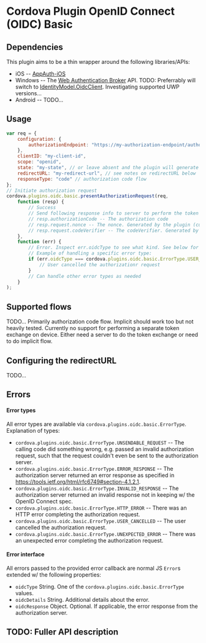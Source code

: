 # Cordova Plugin OpenID Connect (OIDC) Basic

## Dependencies
This plugin aims to be a thin wrapper around the following libraries/APIs:
- iOS -- [AppAuth-iOS](https://github.com/openid/AppAuth-iOS)
- Windows -- The [Web Authentication Broker](https://docs.microsoft.com/en-us/uwp/api/Windows.Security.Authentication.Web.WebAuthenticationBroker) API. TODO: Preferrably will switch to [IdentityModel.OidcClient](https://github.com/IdentityModel/IdentityModel.OidcClient). Investigating supported UWP versions...
- Android -- TODO...

## Usage
```js
var req = {
    configuration: {
        authorizationEndpoint: "https://my-authorization-endpoint/authorize"
    },
    clientID: "my-client-id",
    scope: "openid",
    state: "my-state", // or leave absent and the plugin will generate random state by default
    redirectURL: "my-redirect-url", // see notes on redirectURL below
    responseType: "code" // authorization code flow
};
// Initiate authorization request
cordova.plugins.oidc.basic.presentAuthorizationRequest(req,
    function (resp) {
        // Success
        // Send following response info to server to perform the token exchange:
        // resp.authorizationCode -- The authorization code
        // resp.request.nonce -- The nonce. Generated by the plugin (currently no option to pass in or disable).
        // resp.request.codeVerifier -- The codeVerifier. Generated by the plugin (currently no option to pass in or disable PKCE).
    },
    function (err) {
        // Error. Inspect err.oidcType to see what kind. See below for more on errors and error types.
        // Example of handling a specific error type:
        if (err.oidcType === cordova.plugins.oidc.basic.ErrorType.USER_CANCELLED) {
            // User cancelled the authorizationr request
        }
        // Can handle other error types as needed
    }
);
```

## Supported flows
TODO... Primarily authorization code flow. Implicit should work too but not heavily tested. Currently
no support for performing a separate token exchange on device. Either need a server to do the token
exchange or need to do implicit flow.

## Configuring the redirectURL
TODO...

## Errors

#### Error types
All error types are available via `cordova.plugins.oidc.basic.ErrorType`. Explanation of types:
- `cordova.plugins.oidc.basic.ErrorType.UNSENDABLE_REQUEST` -- The calling code did something wrong,
e.g. passed an invalid authorization request, such that the request couldn't even be sent to the
authorization server.
- `cordova.plugins.oidc.basic.ErrorType.ERROR_RESPONSE` -- The authorization server returned an error
response as specified in https://tools.ietf.org/html/rfc6749#section-4.1.2.1.
- `cordova.plugins.oidc.basic.ErrorType.INVALID_RESPONSE` -- The authorization server returned an
invalid response not in keeping w/ the OpenID Connect spec.
- `cordova.plugins.oidc.basic.ErrorType.HTTP_ERROR` -- There was an HTTP error completing the
authorization request.
- `cordova.plugins.oidc.basic.ErrorType.USER_CANCELLED` -- The user cancelled the authorization
request.
- `cordova.plugins.oidc.basic.ErrorType.UNEXPECTED_ERROR` -- There was an unexpected error completing
the authorization request.

#### Error interface
All errors passed to the provided error callback are normal JS `Error`s extended w/ the following properties:
- `oidcType` String. One of the `cordova.plugins.oidc.basic.ErrorType` values.
- `oidcDetails` String. Additional details about the error.
- `oidcResponse` Object. Optional. If applicable, the error response from the authorization server.

## TODO: Fuller API description
